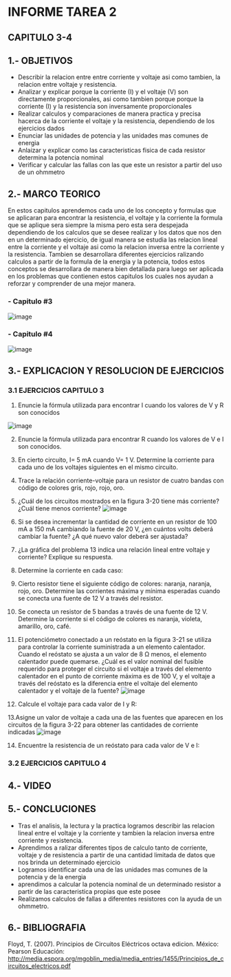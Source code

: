 # INFORME TAREA 2
## CAPITULO 3-4
## 1.- OBJETIVOS
- Describir la relacion entre entre corriente y voltaje asi como tambien, la relacion entre voltaje y resistencia.
- Analizar y explicar porque la corriente (I) y el voltaje (V) son directamente proporcionales, asi como tambien porque porque la corriente (I) y la resistencia son inversamente proporcionales
- Realizar calculos y comparaciones de manera practica y precisa hacerca de la corriente el voltaje y la resistencia, dependiendo de los ejercicios dados
- Enunciar las unidades de potencia y las unidades mas comunes de energia
- Anlaizar y explicar como las caracteristicas fisica de cada resistor determina la potencia nominal
- Verificar y calcular las fallas con las que este un resistor a partir del uso de un ohmmetro


## 2.- MARCO TEORICO
En estos capitulos aprendemos cada uno de los concepto y formulas que se aplicaran para encontrar la resistencia, el voltaje y la corriente la formula que se aplique sera siempre la misma pero esta sera despejada dependiendo de los calculos que se desee realizar y los datos que nos den en un determinado ejercicio, de igual manera se estudia las relacion lineal entre la corriente y el voltaje asi como la relacion inversa entre la corriente y la resistencia.
Tambien se desarrollara diferentes ejercicios ralizando calculos a partir de la formula de la energia y la potencia, todos estos conceptos se desarrollara de manera bien detallada para luego ser aplicada en los problemas que contienen estos capitulos los cuales nos ayudan a reforzar y comprender de una mejor manera.

### - Capitulo #3
![image](https://user-images.githubusercontent.com/105298935/170138998-85d6a3c7-6836-4d1c-9019-8a57e8752a18.png)

### - Capitulo #4
![image](https://user-images.githubusercontent.com/105298935/170360923-90657402-ab54-488a-acd2-9dd053ab96c3.png)



## 3.- EXPLICACION Y RESOLUCION DE EJERCICIOS

### 3.1 EJERCICIOS CAPITULO 3

1. Enuncie la fórmula utilizada para encontrar I cuando los valores de V y R son conocidos

![image](https://user-images.githubusercontent.com/105298935/170403805-4c2f07fe-49a9-4090-ab55-be6001ab45e7.png)

2. Enuncie la fórmula utilizada para encontrar R cuando los valores de V e I son conocidos.


3. En cierto circuito, I= 5 mA cuando V= 1 V. Determine la corriente para cada uno de los voltajes siguientes en el mismo circuito.


4. Trace la relación corriente-voltaje para un resistor de cuatro bandas con código de colores gris, rojo, rojo, oro.


5. ¿Cuál de los circuitos mostrados en la figura 3-20 tiene más corriente? ¿Cuál tiene menos corriente?
![image](https://user-images.githubusercontent.com/105298935/170366804-f3d75089-8b8c-4796-b324-010aa6bf22b4.png)


6. Si se desea incrementar la cantidad de corriente en un resistor de 100 mA a 150 mA cambiando la fuente de 20 V, ¿en cuántos volts deberá cambiar la fuente? ¿A qué nuevo valor deberá ser ajustada?


7. ¿La gráfica del problema 13 indica una relación lineal entre voltaje y corriente? Explique su respuesta.

8. Determine la corriente en cada caso:





9. Cierto resistor tiene el siguiente código de colores: naranja, naranja, rojo, oro. Determine las corrientes máxima y mínima esperadas cuando se conecta una fuente de 12 V a través del resistor.


10.  Se conecta un resistor de 5 bandas a través de una fuente de 12 V. Determine la corriente si el código de colores es naranja, violeta, amarillo, oro, café.



11. El potenciómetro conectado a un reóstato en la figura 3-21 se utiliza para controlar la corriente suministrada a un elemento calentador. Cuando el reóstato se ajusta a un valor de 8 Ω menos, el elemento calentador puede quemarse. ¿Cuál es el valor nominal del fusible requerido para proteger el circuito si el voltaje a través del elemento calentador en el punto de corriente máxima es de 100 V, y el voltaje a través del reóstato es la diferencia entre el voltaje del elemento calentador y el voltaje de la fuente?
![image](https://user-images.githubusercontent.com/105298935/170392182-70ab5576-3747-461a-8fe0-692baa66e479.png)


12. Calcule el voltaje para cada valor de I y R:








13.Asigne un valor de voltaje a cada una de las fuentes que aparecen en los circuitos de la figura 3-22 para
obtener las cantidades de corriente indicadas
![image](https://user-images.githubusercontent.com/105298935/170392980-82e5f8cb-3a20-4057-a3b4-79198129dbb7.png)


14. Encuentre la resistencia de un reóstato para cada valor de V e I:

















### 3.2 EJERCICIOS CAPITULO 4


## 4.- VIDEO



## 5.- CONCLUCIONES 
-  Tras el analisis, la lectura y la practica logramos describir las relacion lineal entre el voltaje y la corriente y tambien la relacion inversa entre corriente y resistencia.
-  Aprendimos a ralizar diferentes tipos de calculo tanto de corriente, voltaje y de resistencia a partir de una cantidad limitada de datos que nos brinda un determinado ejercicio
-  Logramos identificar cada una de las unidades mas comunes de la potencia y de la energia 
-  aprendimos a calcular la potencia nominal de un determinado resistor a partir de las caracteristica propias que este posee
-  Realizamos calculos de fallas a diferentes resistores con la ayuda de un ohmmetro. 


## 6.- BIBLIOGRAFIA

Floyd, T. (2007). Principios de Circuitos Eléctricos octava edicion. México: Pearson Educación: http://media.espora.org/mgoblin_media/media_entries/1455/Principios_de_circuitos_electricos.pdf

